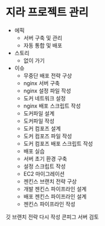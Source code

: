 # 지라 프로젝트 관리
- 에픽
	- 서버 구축 및 관리
	- 자동 통합 및 배포
- 스토리
	- 없이 가기
- 이슈
	- 무중단 배포 전략 구상
	- nginx 서버 구축
	- nginx 설정 파일 작성
	- 도커 네트워크 설정
	- nginx 배포 스크립트 작성
	- 도커파일 설계
	- 도커파일 작성
	- 도커 컴포즈 설계
	- 도커 컴포즈 파일 작성
	- 도커 컴포즈 배포 스크립트 작성
	- 배포 실습
	- 서버 초기 환경 구축
	- 설정 스크립트 작성
	- EC2 마이그레이션
	- 젠킨스 브랜치 전략 구상
	- 개발 젠킨스 파이프라인 설계
	- 배포 젠킨스 파이프라인 설계
	- 젠킨스 파이프라인 작성

깃 브랜치 전략 다시 작성
콘피그 서버 검토
